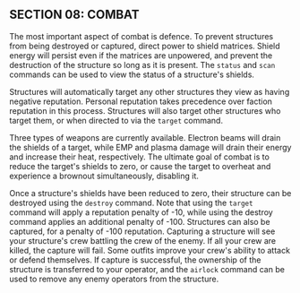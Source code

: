 ## SECTION 08: COMBAT

The most important aspect of combat is defence. To prevent structures from being destroyed or captured, direct power to shield matrices. Shield energy will persist even if the matrices are unpowered, and prevent the destruction of the structure so long as it is present. The `status` and `scan` commands can be used to view the status of a structure's shields.

Structures will automatically target any other structures they view as having negative reputation. Personal reputation takes precedence over faction reputation in this process. Structures will also target other structures who target them, or when directed to via the `target` command.

Three types of weapons are currently available. Electron beams will drain the shields of a target, while EMP and plasma damage will drain their energy and increase their heat, respectively. The ultimate goal of combat is to reduce the target's shields to zero, or cause the target to overheat and experience a brownout simultaneously, disabling it.

Once a structure's shields have been reduced to zero, their structure can be destroyed using the `destroy` command. Note that using the `target` command will apply a reputation penalty of -10, while using the destroy command applies an additional penalty of -100. Structures can also be captured, for a penalty of -100 reputation. Capturing a structure will see your structure's crew battling the crew of the enemy. If all your crew are killed, the capture will fail. Some outfits improve your crew's ability to attack or defend themselves. If capture is successful, the ownership of the structure is transferred to your operator, and the `airlock` command can be used to remove any enemy operators from the structure.
